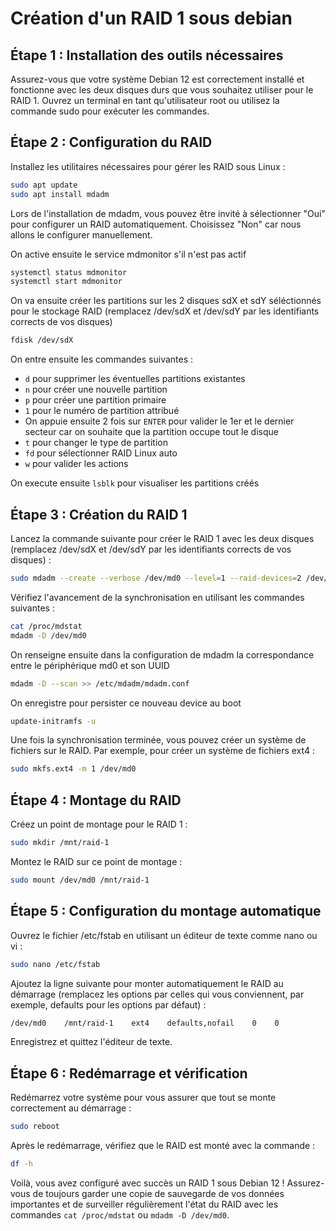 # Création d'un RAID 1 sous debian

## Étape 1 : Installation des outils nécessaires

Assurez-vous que votre système Debian 12 est correctement installé et fonctionne avec les deux disques durs que vous souhaitez utiliser pour le RAID 1.
Ouvrez un terminal en tant qu'utilisateur root ou utilisez la commande sudo pour exécuter les commandes.

## Étape 2 : Configuration du RAID

Installez les utilitaires nécessaires pour gérer les RAID sous Linux :

```bash
sudo apt update
sudo apt install mdadm
```

Lors de l'installation de mdadm, vous pouvez être invité à sélectionner "Oui" pour configurer un RAID automatiquement. Choisissez "Non" car nous allons le configurer manuellement.

On active ensuite le service mdmonitor s'il n'est pas actif
```bash
systemctl status mdmonitor
systemctl start mdmonitor
```

On va ensuite créer les partitions sur les 2 disques sdX et sdY séléctionnés pour le stockage RAID (remplacez /dev/sdX et /dev/sdY par les identifiants corrects de vos disques)
```bash
fdisk /dev/sdX
```

On entre ensuite les commandes suivantes :
- `d` pour supprimer les éventuelles partitions existantes
- `n` pour créer une nouvelle partition
- `p` pour créer une partition primaire
- `1` pour le numéro de partition attribué
- On appuie ensuite 2 fois sur `ENTER` pour valider le 1er et le dernier secteur car on souhaite que la partition occupe tout le disque
- `t` pour changer le type de partition
- `fd` pour sélectionner RAID Linux auto
- `w` pour valider les actions

On execute ensuite `lsblk` pour visualiser les partitions créés

## Étape 3 : Création du RAID 1

Lancez la commande suivante pour créer le RAID 1 avec les deux disques (remplacez /dev/sdX et /dev/sdY par les identifiants corrects de vos disques) :

```bash
sudo mdadm --create --verbose /dev/md0 --level=1 --raid-devices=2 /dev/sdX1 /dev/sdY1
```

Vérifiez l'avancement de la synchronisation en utilisant les commandes suivantes :

```bash
cat /proc/mdstat
mdadm -D /dev/md0
```

On renseigne ensuite dans la configuration de mdadm la correspondance entre le périphérique md0 et son UUID

```bash
mdadm -D --scan >> /etc/mdadm/mdadm.conf
```

On enregistre pour persister ce nouveau device au boot
```bash
update-initramfs -u
```

Une fois la synchronisation terminée, vous pouvez créer un système de fichiers sur le RAID. Par exemple, pour créer un système de fichiers ext4 :

```bash
sudo mkfs.ext4 -m 1 /dev/md0
```

## Étape 4 : Montage du RAID

Créez un point de montage pour le RAID 1 :

```bash
sudo mkdir /mnt/raid-1
```

Montez le RAID sur ce point de montage :
```bash
sudo mount /dev/md0 /mnt/raid-1
```

## Étape 5 : Configuration du montage automatique

Ouvrez le fichier /etc/fstab en utilisant un éditeur de texte comme nano ou vi :
```bash
sudo nano /etc/fstab
```

Ajoutez la ligne suivante pour monter automatiquement le RAID au démarrage (remplacez les options par celles qui vous conviennent, par exemple, defaults pour les options par défaut) :
```bash
/dev/md0    /mnt/raid-1    ext4    defaults,nofail    0    0
```

Enregistrez et quittez l'éditeur de texte.

## Étape 6 : Redémarrage et vérification

Redémarrez votre système pour vous assurer que tout se monte correctement au démarrage :
```bash
sudo reboot
```

Après le redémarrage, vérifiez que le RAID est monté avec la commande :
```bash
df -h
```

Voilà, vous avez configuré avec succès un RAID 1 sous Debian 12 ! Assurez-vous de toujours garder une copie de sauvegarde de vos données importantes et de surveiller régulièrement l'état du RAID avec les commandes `cat /proc/mdstat` ou `mdadm -D /dev/md0`.